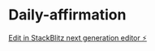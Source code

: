 # Daily-affirmation

[Edit in StackBlitz next generation editor ⚡️](https://stackblitz.com/~/github.com/nebulagroup/Daily-affirmation)